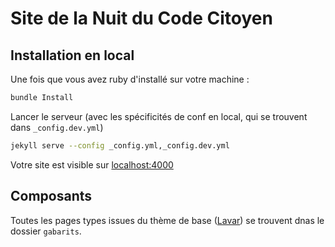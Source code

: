 # Site de la Nuit du Code Citoyen

## Installation en local

Une fois que vous avez ruby d'installé sur votre machine :

```bash
bundle Install
```

Lancer le serveur (avec les spécificités de conf en local, qui se trouvent dans `_config.dev.yml`)
```bash
jekyll serve --config _config.yml,_config.dev.yml
```

Votre site est visible sur [localhost:4000](localhost:4000)


## Composants

Toutes les pages types issues du thème de base ([Lavar](http://preview.themeforest.net/item/lavar-portfolio-agency-jekyll-theme/full_screen_preview/15679321?ref=gundoel007)) se trouvent dnas le dossier `gabarits`.
